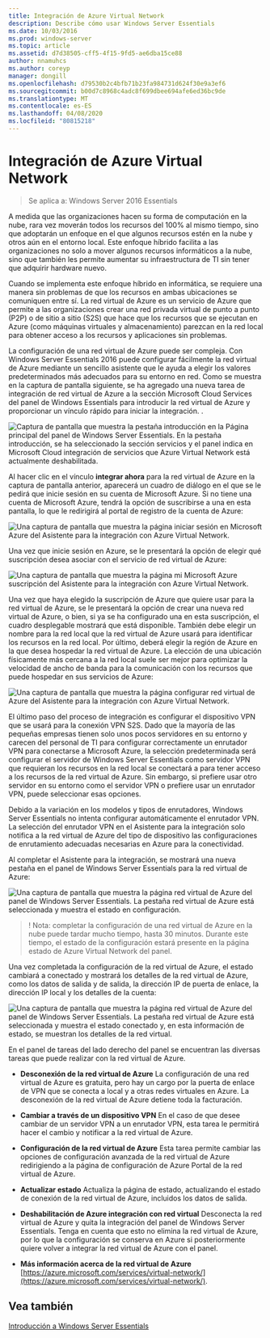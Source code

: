 ```yaml
---
title: Integración de Azure Virtual Network
description: Describe cómo usar Windows Server Essentials
ms.date: 10/03/2016
ms.prod: windows-server
ms.topic: article
ms.assetid: d7d38505-cff5-4f15-9fd5-ae6dba15ce88
author: nnamuhcs
ms.author: coreyp
manager: dongill
ms.openlocfilehash: d79530b2c4bfb71b23fa984731d624f30e9a3ef6
ms.sourcegitcommit: b00d7c8968c4adc8f699dbee694afe6ed36bc9de
ms.translationtype: MT
ms.contentlocale: es-ES
ms.lasthandoff: 04/08/2020
ms.locfileid: "80815218"
---
```

# <a name="azure-virtual-network-integration"></a>Integración de Azure Virtual Network

>Se aplica a: Windows Server 2016 Essentials

A medida que las organizaciones hacen su forma de computación en la nube, rara vez moverán todos los recursos del 100% al mismo tiempo, sino que adoptarán un enfoque en el que algunos recursos estén en la nube y otros aún en el entorno local. Este enfoque híbrido facilita a las organizaciones no solo a mover algunos recursos informáticos a la nube, sino que también les permite aumentar su infraestructura de TI sin tener que adquirir hardware nuevo.

Cuando se implementa este enfoque híbrido en informática, se requiere una manera sin problemas de que los recursos en ambas ubicaciones se comuniquen entre sí. La red virtual de Azure es un servicio de Azure que permite a las organizaciones crear una red privada virtual de punto a punto (P2P) o de sitio a sitio (S2S) que hace que los recursos que se ejecutan en Azure (como máquinas virtuales y almacenamiento) parezcan en la red local para obtener acceso a los recursos y aplicaciones sin problemas.

La configuración de una red virtual de Azure puede ser compleja. Con Windows Server Essentials 2016 puede configurar fácilmente la red virtual de Azure mediante un sencillo asistente que le ayuda a elegir los valores predeterminados más adecuados para su entorno en red. Como se muestra en la captura de pantalla siguiente, se ha agregado una nueva tarea de integración de red virtual de Azure a la sección Microsoft Cloud Services del panel de Windows Essentials para introducir la red virtual de Azure y proporcionar un vínculo rápido para iniciar la integración. .

![Captura de pantalla que muestra la pestaña introducción en la Página principal del panel de Windows Server Essentials. En la pestaña introducción, se ha seleccionado la sección servicios y el panel indica en Microsoft Cloud integración de servicios que Azure Virtual Network está actualmente deshabilitada.](media/azure-virtual-network-1.PNG)

Al hacer clic en el vínculo **integrar ahora** para la red virtual de Azure en la captura de pantalla anterior, aparecerá un cuadro de diálogo en el que se le pedirá que inicie sesión en su cuenta de Microsoft Azure. Si no tiene una cuenta de Microsoft Azure, tendrá la opción de suscribirse a una en esta pantalla, lo que le redirigirá al portal de registro de la cuenta de Azure:

![Una captura de pantalla que muestra la página iniciar sesión en Microsoft Azure del Asistente para la integración con Azure Virtual Network.](media/azure-virtual-network-2.PNG)

Una vez que inicie sesión en Azure, se le presentará la opción de elegir qué suscripción desea asociar con el servicio de red virtual de Azure:

![Una captura de pantalla que muestra la página mi Microsoft Azure suscripción del Asistente para la integración con Azure Virtual Network.](media/azure-virtual-network-3.PNG)

Una vez que haya elegido la suscripción de Azure que quiere usar para la red virtual de Azure, se le presentará la opción de crear una nueva red virtual de Azure, o bien, si ya se ha configurado una en esta suscripción, el cuadro desplegable mostrará que está disponible. También debe elegir un nombre para la red local que la red virtual de Azure usará para identificar los recursos en la red local. Por último, deberá elegir la región de Azure en la que desea hospedar la red virtual de Azure. La elección de una ubicación físicamente más cercana a la red local suele ser mejor para optimizar la velocidad de ancho de banda para la comunicación con los recursos que puede hospedar en sus servicios de Azure:

![Una captura de pantalla que muestra la página configurar red virtual de Azure del Asistente para la integración con Azure Virtual Network.](media/azure-virtual-network-4.PNG)

El último paso del proceso de integración es configurar el dispositivo VPN que se usará para la conexión VPN S2S. Dado que la mayoría de las pequeñas empresas tienen solo unos pocos servidores en su entorno y carecen del personal de TI para configurar correctamente un enrutador VPN para conectarse a Microsoft Azure, la selección predeterminada será configurar el servidor de Windows Server Essentials como servidor VPN que requieran los recursos en la red local se conectará a para tener acceso a los recursos de la red virtual de Azure. Sin embargo, si prefiere usar otro servidor en su entorno como el servidor VPN o prefiere usar un enrutador VPN, puede seleccionar esas opciones.

Debido a la variación en los modelos y tipos de enrutadores, Windows Server Essentials no intenta configurar automáticamente el enrutador VPN. La selección del enrutador VPN en el Asistente para la integración solo notifica a la red virtual de Azure del tipo de dispositivo las configuraciones de enrutamiento adecuadas necesarias en Azure para la conectividad.

Al completar el Asistente para la integración, se mostrará una nueva pestaña en el panel de Windows Server Essentials para la red virtual de Azure:

![Una captura de pantalla que muestra la página red virtual de Azure del panel de Windows Server Essentials. La pestaña red virtual de Azure está seleccionada y muestra el estado en configuración.](media/azure-virtual-network-5.PNG)

>! Nota: completar la configuración de una red virtual de Azure en la nube puede tardar mucho tiempo, hasta 30 minutos. Durante este tiempo, el estado de la configuración estará presente en la página estado de Azure Virtual Network del panel.

Una vez completada la configuración de la red virtual de Azure, el estado cambiará a conectado y mostrará los detalles de la red virtual de Azure, como los datos de salida y de salida, la dirección IP de puerta de enlace, la dirección IP local y los detalles de la cuenta:

![Una captura de pantalla que muestra la página red virtual de Azure del panel de Windows Server Essentials. La pestaña red virtual de Azure está seleccionada y muestra el estado conectado y, en esta información de estado, se muestran los detalles de la red virtual.](media/azure-virtual-network-6.PNG)

En el panel de tareas del lado derecho del panel se encuentran las diversas tareas que puede realizar con la red virtual de Azure.

-   **Desconexión de la red virtual de Azure** La configuración de una red virtual de Azure es gratuita, pero hay un cargo por la puerta de enlace de VPN que se conecta a local y a otras redes virtuales en Azure. La desconexión de la red virtual de Azure detiene toda la facturación.

-   **Cambiar a través de un dispositivo VPN** En el caso de que desee cambiar de un servidor VPN a un enrutador VPN, esta tarea le permitirá hacer el cambio y notificar a la red virtual de Azure.

-   **Configuración de la red virtual de Azure** Esta tarea permite cambiar las opciones de configuración avanzada de la red virtual de Azure redirigiendo a la página de configuración de Azure Portal de la red virtual de Azure.

-   **Actualizar estado** Actualiza la página de estado, actualizando el estado de conexión de la red virtual de Azure, incluidos los datos de salida.

-   **Deshabilitación de Azure integración con red virtual** Desconecta la red virtual de Azure y quita la integración del panel de Windows Server Essentials. Tenga en cuenta que esto no elimina la red virtual de Azure, por lo que la configuración se conserva en Azure si posteriormente quiere volver a integrar la red virtual de Azure con el panel.

-   **Más información acerca de la red virtual de Azure** [https://azure.microsoft.com/services/virtual-network/](https://azure.microsoft.com/services/virtual-network/).

<a name="see-also"></a>Vea también
--------
[Introducción a Windows Server Essentials](get-started.md)
